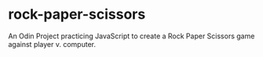 # rock-paper-scissors
An Odin Project practicing JavaScript to create a Rock Paper Scissors game against player v. computer.
